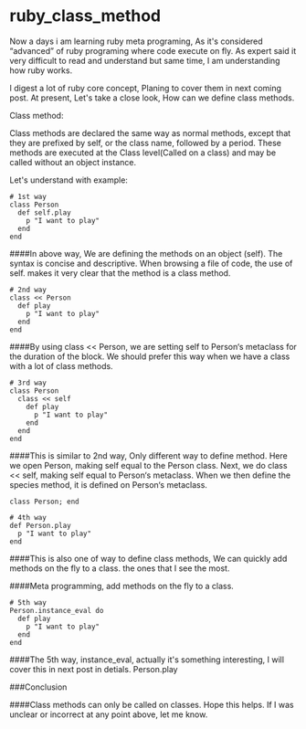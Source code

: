 ruby_class_method
=================

Now a days i am learning ruby meta programing, As it's considered  “advanced” of ruby programing where code execute on fly. As expert said it very difficult to read and understand but same time, I am understanding how ruby works.

I digest a lot of ruby core concept, Planing to cover them in next coming post. At present, Let's take a close look, How can we define class methods.

Class method:   

Class methods are declared the same way as normal methods, except that they are prefixed by self, or the class name, followed by a period. These methods are executed at the Class level(Called on a class) and may be called without an object instance.

Let's understand with example:

    # 1st way
    class Person
      def self.play
        p "I want to play"
      end
    end

####In above way, We are defining the methods on  an object (self). The syntax is concise and descriptive. When browsing a file of code, the use of self. makes it very clear that the method is a class method.

    # 2nd way
    class << Person
      def play
        p "I want to play"
      end
    end

####By using class << Person, we are setting self to Person‘s metaclass for the duration of the block. We should prefer this way when we have a class with a lot of class methods.

    # 3rd way 
    class Person
      class << self
        def play
          p "I want to play"
        end
      end
    end

####This is similar to 2nd way, Only different way to define method.  Here we open Person, making self equal to the Person class. Next, we do class << self, making self equal to Person‘s metaclass. When we then define the species method, it is defined on Person‘s metaclass.

    class Person; end
    
    # 4th way
    def Person.play
      p "I want to play"
    end

####This is also one of way to define class methods, We can quickly add methods on the fly to a class. the ones that I see the most.

####Meta programming, add methods on the fly to a class.

    # 5th way 
    Person.instance_eval do
      def play
        p "I want to play"
      end
    end

####The 5th way, instance_eval, actually it's something interesting, I will cover this in next post in detials.
Person.play

###Conclusion

####Class methods can only be called on classes. Hope this helps. If I was unclear or incorrect at any point above, let me know.
